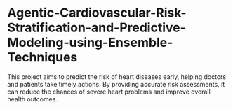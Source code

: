 # Agentic-Cardiovascular-Risk-Stratification-and-Predictive-Modeling-using-Ensemble-Techniques
This project aims to predict the risk of heart diseases early, helping doctors and patients take timely actions. By providing accurate risk assessments, it can reduce the chances of severe heart problems and improve overall health outcomes. 
